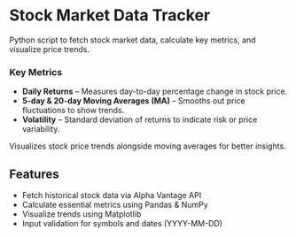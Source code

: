 # Stock Market Data Tracker

Python script to fetch stock market data, calculate key metrics, and visualize price trends.

### Key Metrics
- **Daily Returns** – Measures day-to-day percentage change in stock price.  
- **5-day & 20-day Moving Averages (MA)** – Smooths out price fluctuations to show trends.  
- **Volatility** – Standard deviation of returns to indicate risk or price variability.  

Visualizes stock price trends alongside moving averages for better insights.

## Features
- Fetch historical stock data via Alpha Vantage API
- Calculate essential metrics using Pandas & NumPy
- Visualize trends using Matplotlib
- Input validation for symbols and dates (YYYY-MM-DD)
